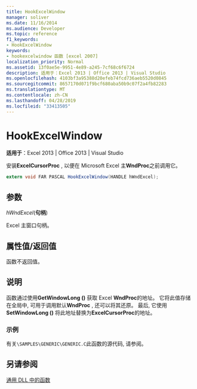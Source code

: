 ```yaml
---
title: HookExcelWindow
manager: soliver
ms.date: 11/16/2014
ms.audience: Developer
ms.topic: reference
f1_keywords:
- HookExcelWindow
keywords:
- hookexcelwindow 函数 [excel 2007]
localization_priority: Normal
ms.assetid: 13f0ae5e-9951-4e89-a245-7cf68c6f6724
description: 适用于：Excel 2013 | Office 2013 | Visual Studio
ms.openlocfilehash: 4103bf3a95388d20efeb74fcd736aeb5520d0845
ms.sourcegitcommit: 8657170d071f9bcf680aba50b9c07f2a4fb82283
ms.translationtype: MT
ms.contentlocale: zh-CN
ms.lasthandoff: 04/28/2019
ms.locfileid: "33413505"
---
```

# <a name="hookexcelwindow"></a>HookExcelWindow

 **适用于**：Excel 2013 | Office 2013 | Visual Studio 
  
安装**ExcelCursorProc** , 以便在 Microsoft Excel 主**WndProc**之前调用它。
  
```cs
extern void FAR PASCAL HookExcelWindow(HANDLE hWndExcel);
```

## <a name="parameters"></a>参数

 _hWndExcel_(**句柄**)
  
Excel 主窗口句柄。
  
## <a name="property-valuereturn-value"></a>属性值/返回值

函数不返回值。
  
## <a name="remarks"></a>说明

函数通过使用**GetWindowLong ()** 获取 Excel **WndProc**的地址。 它将此值存储在全局中, 可用于调用默认**WndProc** , 还可以将其还原。 最后, 它使用**SetWindowLong ()** 将此地址替换为**ExcelCursorProc**的地址。
  
### <a name="example"></a>示例

有关`\SAMPLES\GENERIC\GENERIC.C`此函数的源代码, 请参阅。 
  
## <a name="see-also"></a>另请参阅



[通用 DLL 中的函数](functions-in-the-generic-dll.md)

